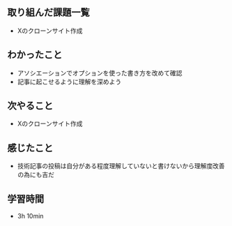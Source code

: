 ## 取り組んだ課題一覧
- Xのクローンサイト作成
## わかったこと
- アソシエーションでオプションを使った書き方を改めて確認
- 記事に起こせるように理解を深めよう
## 次やること
- Xのクローンサイト作成
## 感じたこと
- 技術記事の投稿は自分がある程度理解していないと書けないから理解度改善の為にも吉だ
## 学習時間
- 3h 10min
